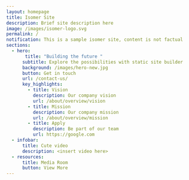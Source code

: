 ```yaml
---
layout: homepage
title: Isomer Site
description: Brief site description here
image: /images/isomer-logo.svg
permalink: /
notification: This is a sample isomer site, content is not factual
sections:
  - hero:
       title: "Building the future "
      subtitle: Explore the possibilities with static site builder
      background: /images/hero-new.jpg
      button: Get in touch
      url: /contact-us/
      key_highlights:
        - title: Vision
          description: Our company vision
          url: /about/overview/vision
        - title: Mission
          description: Our company mission
          url: /about/overview/mission
        - title: Apply
          description: Be part of our team
          url: https://google.com
  - infobar:
      title: Cute video
      description: <insert video here>
  - resources:
      title: Media Room
      button: View More
---
```

